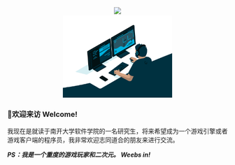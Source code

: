 <div align="center">
<img src=https://readme-typing-svg.herokuapp.com?font=Fira+Code&size=25&pause=1000&center=true&vCenter=true&width=435&lines=Hello+world!;%E8%B0%A2%E8%B0%A2%E4%BD%A0%E8%BF%99%E4%B9%88%E5%8F%AF%E7%88%B1%E8%BF%98%E6%9D%A5%E7%9C%8B%E6%88%91%EF%BC%81>
</div>

<div align="center">
<img src="asset/code.gif" width=250 title="Do what you like, and do it best!">
</div>

###  👋欢迎来访 Welcome!
我现在是就读于南开大学软件学院的一名研究生，将来希望成为一个游戏引擎或者游戏客户端的程序员，我非常欢迎志同道合的朋友来进行交流。 

***PS：我是一个重度的游戏玩家和二次元。 Weebs in!***

